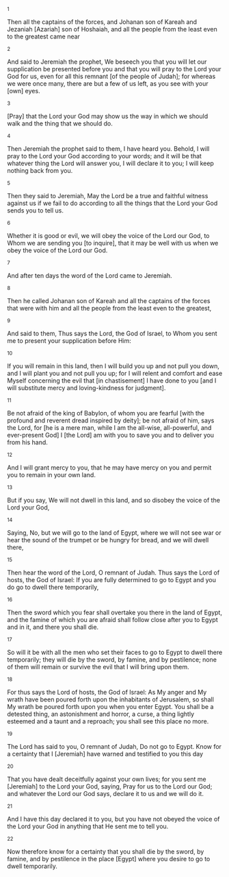 <sup>1</sup> 

Then all the captains of the forces, and Johanan son of Kareah and Jezaniah [Azariah] son of Hoshaiah, and all the people from the least even to the greatest came near 

<sup>2</sup> 

And said to Jeremiah the prophet, We beseech you that you will let our supplication be presented before you and that you will pray to the Lord your God for us, even for all this remnant [of the people of Judah]; for whereas we were once many, there are but a few of us left, as you see with your [own] eyes. 

<sup>3</sup> 

[Pray] that the Lord your God may show us the way in which we should walk and the thing that we should do. 

<sup>4</sup> 

Then Jeremiah the prophet said to them, I have heard you. Behold, I will pray to the Lord your God according to your words; and it will be that whatever thing the Lord will answer you, I will declare it to you; I will keep nothing back from you. 

<sup>5</sup> 

Then they said to Jeremiah, May the Lord be a true and faithful witness against us if we fail to do according to all the things that the Lord your God sends you to tell us. 

<sup>6</sup> 

Whether it is good or evil, we will obey the voice of the Lord our God, to Whom we are sending you [to inquire], that it may be well with us when we obey the voice of the Lord our God. 

<sup>7</sup> 

And after ten days the word of the Lord came to Jeremiah. 

<sup>8</sup> 

Then he called Johanan son of Kareah and all the captains of the forces that were with him and all the people from the least even to the greatest, 

<sup>9</sup> 

And said to them, Thus says the Lord, the God of Israel, to Whom you sent me to present your supplication before Him: 

<sup>10</sup> 

If you will remain in this land, then I will build you up and not pull you down, and I will plant you and not pull you up; for I will relent and comfort and ease Myself concerning the evil that [in chastisement] I have done to you [and I will substitute mercy and loving-kindness for judgment]. 

<sup>11</sup> 

Be not afraid of the king of Babylon, of whom you are fearful [with the profound and reverent dread inspired by deity]; be not afraid of him, says the Lord, for [he is a mere man, while I am the all-wise, all-powerful, and ever-present God] I [the Lord] am with you to save you and to deliver you from his hand. 

<sup>12</sup> 

And I will grant mercy to you, that he may have mercy on you and permit you to remain in your own land. 

<sup>13</sup> 

But if you say, We will not dwell in this land, and so disobey the voice of the Lord your God, 

<sup>14</sup> 

Saying, No, but we will go to the land of Egypt, where we will not see war or hear the sound of the trumpet or be hungry for bread, and we will dwell there, 

<sup>15</sup> 

Then hear the word of the Lord, O remnant of Judah. Thus says the Lord of hosts, the God of Israel: If you are fully determined to go to Egypt and you do go to dwell there temporarily, 

<sup>16</sup> 

Then the sword which you fear shall overtake you there in the land of Egypt, and the famine of which you are afraid shall follow close after you to Egypt and in it, and there you shall die. 

<sup>17</sup> 

So will it be with all the men who set their faces to go to Egypt to dwell there temporarily; they will die by the sword, by famine, and by pestilence; none of them will remain or survive the evil that I will bring upon them. 

<sup>18</sup> 

For thus says the Lord of hosts, the God of Israel: As My anger and My wrath have been poured forth upon the inhabitants of Jerusalem, so shall My wrath be poured forth upon you when you enter Egypt. You shall be a detested thing, an astonishment and horror, a curse, a thing lightly esteemed and a taunt and a reproach; you shall see this place no more. 

<sup>19</sup> 

The Lord has said to you, O remnant of Judah, Do not go to Egypt. Know for a certainty that I [Jeremiah] have warned and testified to you this day 

<sup>20</sup> 

That you have dealt deceitfully against your own lives; for you sent me [Jeremiah] to the Lord your God, saying, Pray for us to the Lord our God; and whatever the Lord our God says, declare it to us and we will do it. 

<sup>21</sup> 

And I have this day declared it to you, but you have not obeyed the voice of the Lord your God in anything that He sent me to tell you. 

<sup>22</sup> 

Now therefore know for a certainty that you shall die by the sword, by famine, and by pestilence in the place [Egypt] where you desire to go to dwell temporarily.